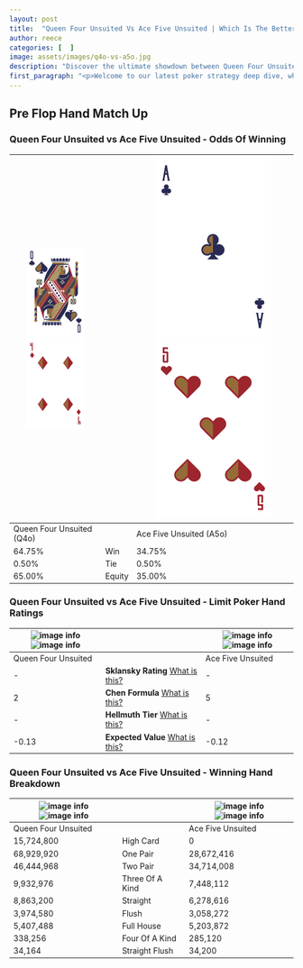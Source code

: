 ```yaml
---
layout: post
title:  "Queen Four Unsuited Vs Ace Five Unsuited | Which Is The Better Hand In Poker? A Complete Guide"
author: reece
categories: [  ]
image: assets/images/q4o-vs-a5o.jpg
description: "Discover the ultimate showdown between Queen Four Unsuited and Ace Five Unsuited in poker! Uncover the odds, strategies, and scenarios where one hand triumphs over the other. Get ready to up your poker game with this thrilling analysis."
first_paragraph: "<p>Welcome to our latest poker strategy deep dive, where we're pitting two distinct hands against each other in a high-stakes showdown: Queen Four Unsuited vs Ace Five Unsuited.</p><p>In the dynamic world of poker, every decision counts, and knowing which hand holds the upper hand is key to your success at the table.</p><p>In this article, we'll dissect these two hands, explore the scenarios where one dominates the other, and equip you with the knowledge to make strategic choices that can tip the odds in your favor.</p><p>Get ready to unravel the intriguing dynamics of these poker hands and elevate your game to new heights.</p>"
---
```




[comment]: # (sp0)

## Pre Flop Hand Match Up

<div class="table hand-ratings" markdown="1"> 



### Queen Four Unsuited vs Ace Five Unsuited - Odds Of Winning


    
| ![image info](assets/images/hand1/q.png) ![image info](assets/images/hand1/4o.png) |  | ![image info](assets/images/hand2/a.png) ![image info](assets/images/hand2/5o.png) |
| -------- | -------- | -------- |
| Queen Four Unsuited (Q4o) |  | Ace Five Unsuited (A5o) |
| 64.75% | Win | 34.75% |
| 0.50% | Tie | 0.50% |
| 65.00% | Equity | 35.00% |




[comment]: # (sp1)



### Queen Four Unsuited vs Ace Five Unsuited - Limit Poker Hand Ratings


    
| ![image info](https://www.riverpairs.com/assets/images/hand1/q.png) ![image info](https://www.riverpairs.com/assets/images/hand1/4o.png) |  | ![image info](https://www.riverpairs.com/assets/images/hand2/a.png) ![image info](https://www.riverpairs.com/assets/images/hand2/5o.png) |
| -------- | -------- | -------- |
| Queen Four Unsuited |  | Ace Five Unsuited |
| - | **Sklansky Rating** [What is this?](/sklansky-rating-explained) | - |
| 2 | **Chen Formula** [What is this?](/chen-formula-explained) | 5 |
| - | **Hellmuth Tier** [What is this?](/Hellmuth-tier-explained) | - |
| -0.13 | **Expected Value** [What is this?](/expected-value-explained) | -0.12 |




[comment]: # (sp2)



### Queen Four Unsuited vs Ace Five Unsuited - Winning Hand Breakdown


    
| ![image info](https://www.riverpairs.com/assets/images/hand1/q.png) ![image info](https://www.riverpairs.com/assets/images/hand1/4o.png) |  | ![image info](https://www.riverpairs.com/assets/images/hand2/a.png) ![image info](https://www.riverpairs.com/assets/images/hand2/5o.png) |
| -------- | -------- | -------- |
| Queen Four Unsuited |  | Ace Five Unsuited |
| 15,724,800 | High Card | 0 |
| 68,929,920 | One Pair | 28,672,416 |
| 46,444,968 | Two Pair | 34,714,008 |
| 9,932,976 | Three Of A Kind | 7,448,112 |
| 8,863,200 | Straight | 6,278,616 |
| 3,974,580 | Flush | 3,058,272 |
| 5,407,488 | Full House | 5,203,872 |
| 338,256 | Four Of A Kind | 285,120 |
| 34,164 | Straight Flush | 34,200 |




[comment]: # (sp3)



</div>

[comment]: # (sp4)



[comment]: # (sp5)


